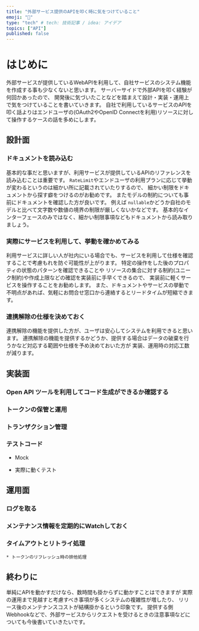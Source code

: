 ```yaml
---
title: "外部サービス提供のAPIを叩く時に気をつけていること"
emoji: "🐡"
type: "tech" # tech: 技術記事 / idea: アイデア
topics: ["API"]
published: false
---
```


# はじめに

外部サービスが提供しているWebAPIを利用して、自社サービスのシステム機能を作成する事も少なくないと思います。
サーバーサイドで外部APIを叩く経験が何回かあったので、
開発後に気づいたことなどを踏まえて設計・実装・運用上で気をつけていることを書いていきます。
自社で利用しているサービスのAPIを叩く話よりはエンドユーザの(OAuth2やOpenID Connectを利用)リソースに対して操作するケースの話を多めにします。

## 設計面

### ドキュメントを読み込む

基本的な事だと思いますが、利用サービスが提供しているAPIのリファレンスを読み込むことは重要です。
`RateLimit`やエンドユーザの利用プランに応じて挙動が変わるというのは細かい所に記載されていたりするので、
細かい制限をドキュメントから探す癖をつけるのがお勧めです。
またモデルの制約についても事前にドキュメントを確認した方が良いです。
例えば `nullable`かどうか自社のモデルと比べて文字数や数値の境界の制限が厳しくないかなどです。
基本的なインターフェースのみではなく、細かい制限事項などもドキュメントから読み取りましょう。

### 実際にサービスを利用して、挙動を確かめてみる

利用サービスに詳しい人が社内にいる場合でも、サービスを利用して仕様を確認することで考慮もれを防ぐ可能性が上がります。
特定の操作をした後のプロパティの状態のパターンを確認できることや
リソースの集合に対する制約(ユニーク制約)や作成上限などの確認を実装前に手早くできるので、
実装前に軽くサービスを操作することをお勧めします。
また、ドキュメントやサービスの挙動で不明点があれば、気軽にお問合せ窓口から連絡するとリードタイムが短縮できます。

### 連携解除の仕様を決めておく

連携解除の機能を提供した方が、ユーザは安心してシステムを利用できると思います。
連携解除の機能を提供するかどうか、提供する場合はデータの破棄を行うかなど対応する範囲や仕様を予め決めておいた方が
実装、運用時の対応工数が減ります。

## 実装面

### Open API ツールを利用してコード生成ができるか確認する

### トークンの保管と運用

### トランザクション管理

### テストコード

* Mock

* 実際に動くテスト

## 運用面

### ログを取る

### メンテナンス情報を定期的にWatchしておく

### タイムアウトとリトライ処理

    * トークンのリフレッシュ時の排他処理

## 終わりに

単純にAPIを動かすだけなら、数時間も掛からずに動かすことはできますが
実際の運用まで見越すと考慮すべき事項が多くシステムの複雑性が増したり、
リリース後のメンテナンスコストが結構掛かるという印象です。
提供する側
Webhookなどで、外部サービスからリクエストを受けるときの注意事項などについても今後書いていきたいです。